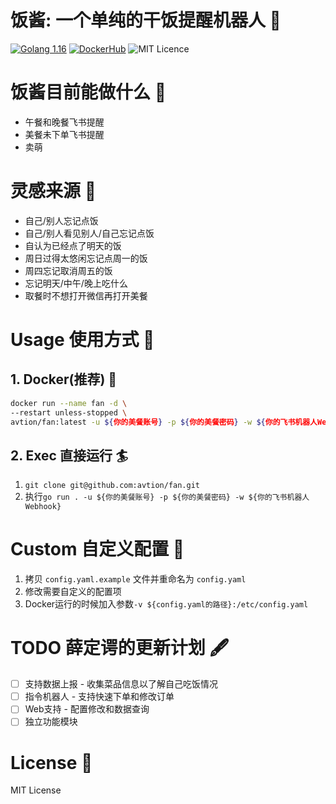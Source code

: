 # 饭酱: 一个单纯的干饭提醒机器人 🍢

[![Golang 1.16](https://img.shields.io/badge/Golang-1.16-blue)](https://golang.org/) [![DockerHub](https://img.shields.io/badge/Docker-avtion%2Ffan-blue)](https://hub.docker.com/r/avtion/fan) ![MIT Licence](https://img.shields.io/badge/license-MIT-brightgreen)

# 饭酱目前能做什么 🌟

- 午餐和晚餐飞书提醒
- 美餐未下单飞书提醒
- 卖萌

# 灵感来源 💞

- 自己/别人忘记点饭
- 自己/别人看见别人/自己忘记点饭
- 自认为已经点了明天的饭
- 周日过得太悠闲忘记点周一的饭
- 周四忘记取消周五的饭
- 忘记明天/中午/晚上吃什么
- 取餐时不想打开微信再打开美餐

# Usage 使用方式 🚀

## 1. Docker(推荐) 🐳

```bash
docker run --name fan -d \
--restart unless-stopped \
avtion/fan:latest -u ${你的美餐账号} -p ${你的美餐密码} -w ${你的飞书机器人Webhook}
```

## 2. Exec 直接运行 🏄

1. `git clone git@github.com:avtion/fan.git`
2. 执行`go run . -u ${你的美餐账号} -p ${你的美餐密码} -w ${你的飞书机器人Webhook}`

# Custom 自定义配置 🐍

1. 拷贝 `config.yaml.example` 文件并重命名为 `config.yaml`
2. 修改需要自定义的配置项
3. Docker运行的时候加入参数`-v ${config.yaml的路径}:/etc/config.yaml`

# TODO 薛定谔的更新计划 🖋

- [ ] 支持数据上报 - 收集菜品信息以了解自己吃饭情况
- [ ] 指令机器人 - 支持快速下单和修改订单
- [ ] Web支持 - 配置修改和数据查询
- [ ] 独立功能模块

# License 📡

MIT License
